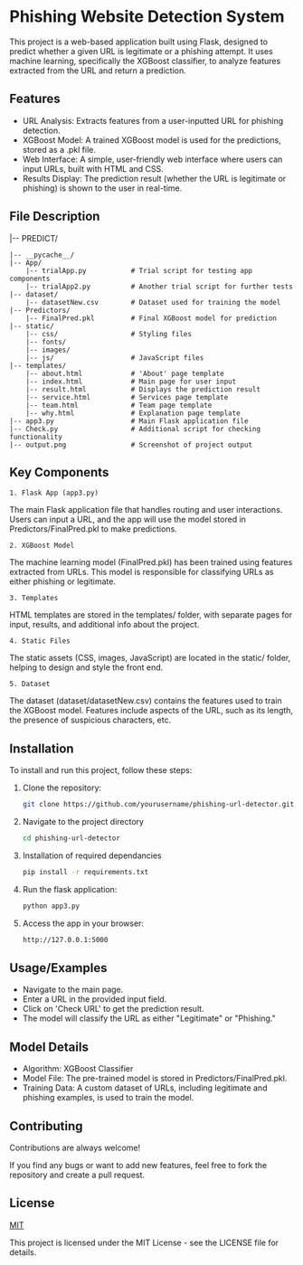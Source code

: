 
# Phishing Website Detection System

This project is a web-based application built using Flask, designed to predict whether a given URL is legitimate or a phishing attempt. It uses machine learning, specifically the XGBoost classifier, to analyze features extracted from the URL and return a prediction.


## Features

 - URL Analysis: Extracts features from a user-inputted URL for phishing detection.
 - XGBoost Model: A trained XGBoost model is used for the predictions, stored as a .pkl file.
 - Web Interface: A simple, user-friendly web interface where users can input URLs, built with HTML and CSS.
 - Results Display: The prediction result (whether the URL is legitimate or phishing) is shown to the user in real-time.


## File Description


|-- PREDICT/

    |-- __pycache__/
    |-- App/
        |-- trialApp.py           # Trial script for testing app components
        |-- trialApp2.py          # Another trial script for further tests
    |-- dataset/
        |-- datasetNew.csv        # Dataset used for training the model
    |-- Predictors/
        |-- FinalPred.pkl         # Final XGBoost model for prediction
    |-- static/
        |-- css/                  # Styling files
        |-- fonts/
        |-- images/
        |-- js/                   # JavaScript files
    |-- templates/
        |-- about.html            # 'About' page template
        |-- index.html            # Main page for user input
        |-- result.html           # Displays the prediction result
        |-- service.html          # Services page template
        |-- team.html             # Team page template
        |-- why.html              # Explanation page template
    |-- app3.py                   # Main Flask application file
    |-- Check.py                  # Additional script for checking functionality
    |-- output.png                # Screenshot of project output

## Key Components

    1. Flask App (app3.py)
The main Flask application file that handles routing and user interactions. Users can input a URL, and the app will use the model stored in Predictors/FinalPred.pkl to make predictions.

    2. XGBoost Model
The machine learning model (FinalPred.pkl) has been trained using features extracted from URLs. This model is responsible for classifying URLs as either phishing or legitimate.

    3. Templates
HTML templates are stored in the templates/ folder, with separate pages for input, results, and additional info about the project.

    4. Static Files
The static assets (CSS, images, JavaScript) are located in the static/ folder, helping to design and style the front end.

    5. Dataset
The dataset (dataset/datasetNew.csv) contains the features used to train the XGBoost model. Features include aspects of the URL, such as its length, the presence of suspicious characters, etc.
## Installation

To install and run this project, follow these steps:

1. Clone the repository:

   ```bash
   git clone https://github.com/yourusername/phishing-url-detector.git

2. Navigate to the project directory
    ```bash
   cd phishing-url-detector

3. Installation of required dependancies
    ```bash
    pip install -r requirements.txt
4. Run the flask application: 
    ```bash
    python app3.py

5. Access the app in your browser:
    ```bash
    http://127.0.0.1:5000

    
## Usage/Examples
 - Navigate to the main page.
 - Enter a URL in the provided input field.
 - Click on 'Check URL' to get the prediction result.
 - The model will classify the URL as either "Legitimate" or "Phishing."
## Model Details
 - Algorithm: XGBoost Classifier
 - Model File: The pre-trained model is stored in Predictors/FinalPred.pkl.
 - Training Data: A custom dataset of URLs, including legitimate and phishing examples, is used to train the model.

## Contributing

Contributions are always welcome!

If you find any bugs or want to add new features, feel free to fork the repository and create a pull request.
## License

[MIT](https://choosealicense.com/licenses/mit/)

This project is licensed under the MIT License - see the LICENSE file for details.
